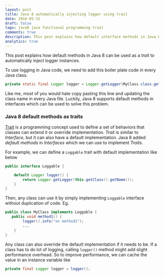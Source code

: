 ```yaml
---
layout: post
title: Java 8 automatically injecting logger using trait
date: 2016-05-31
draft: false
tags: java8 java functional programming trait
comments: true
description: This post explains how default interface methods in Java 8 can be as a trait automatically inject logger instances. 
analytics: true
---
```


This post explains how default methods in Java 8 can be used as a *trait* to automatically inject logger instances. 

To use logging in Java code, we need to add this boiler plate code in every Java class.

```java
private static final Logger logger = Logger.getLogger(MyClass.class.getName());
```

Like me, most of you would hate copy pasting this line and updating the class name in every Java file. Luckily, Java 8 supports default methods in interfaces which can be used to solve this problem. 
<br>

### Java 8 default methods as traits

[Trait]( https://en.wikipedia.org/wiki/Trait_(computer_programming) ) is a programming concept used to define a set of behaviors that classes can extend it or override implementation. *Trait* is similar to *Interface*, but it can also have a default implementation. Java 8 added *default methods* in *Interfaces* which we can use to implement *Traits*.

For example, we can define a `Loggable` trait with default implementation like below

```java
public interface Loggable {

    default Logger logger() {
        return Logger.getLogger(this.getClass().getName());
    }
}
```

Then, any class can use it by simply implementing `Loggable` interface without duplication of code. Eg.

```java
public class MyClass implements Loggable {
   public void method1() {
        logger().info("on method1");
        ...
    }
}
```

Any class can also override the default implementation if it needs to be. If a class has to do lot of logging, calling `logger()` method might add slight performance overhead. So to improve performance, we can cache the value in an instance variable like

```java
private final Logger logger = logger();
```





